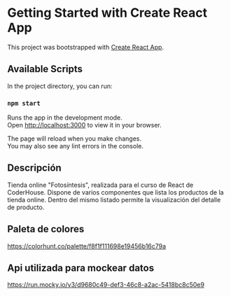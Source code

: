 # Getting Started with Create React App

This project was bootstrapped with [Create React App](https://github.com/facebook/create-react-app).

## Available Scripts

In the project directory, you can run:

### `npm start`

Runs the app in the development mode.\
Open [http://localhost:3000](http://localhost:3000) to view it in your browser.

The page will reload when you make changes.\
You may also see any lint errors in the console.

## Descripción

Tienda online "Fotosíntesis", realizada para el curso de React de CoderHouse.
Dispone de varios componentes que lista los productos de la tienda online. Dentro del mismo
listado permite la visualización del detalle de producto.

## Paleta de colores

https://colorhunt.co/palette/f8f1f111698e19456b16c79a

## Api utilizada para mockear datos 

https://run.mocky.io/v3/d9680c49-def3-46c8-a2ac-5418bc8c50e9

